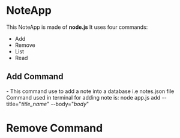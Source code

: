# NoteApp
This NoteApp is made of <b>node.js</b>
It uses four commands: 
<ul>
  <li>Add</li>
  <li>Remove</li>
  <li>List</li>
  <li>Read</li>
</ul>

<h2> Add Command </h2>
- This command use to add a note into a database i.e notes.json file 
  Command used in terminal for adding note is:
    node app.js add --title="<i>title_name</i>" --body="<i>body</i>"
 
 # Remove Command
